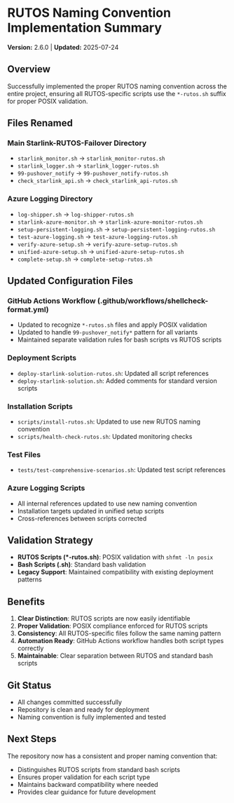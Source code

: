 # RUTOS Naming Convention Implementation Summary

**Version:** 2.6.0 | **Updated:** 2025-07-24

## Overview

Successfully implemented the proper RUTOS naming convention across the entire project, ensuring all RUTOS-specific
scripts use the `*-rutos.sh` suffix for proper POSIX validation.

## Files Renamed

### Main Starlink-RUTOS-Failover Directory

- `starlink_monitor.sh` → `starlink_monitor-rutos.sh`
- `starlink_logger.sh` → `starlink_logger-rutos.sh`
- `99-pushover_notify` → `99-pushover_notify-rutos.sh`
- `check_starlink_api.sh` → `check_starlink_api-rutos.sh`

### Azure Logging Directory

- `log-shipper.sh` → `log-shipper-rutos.sh`
- `starlink-azure-monitor.sh` → `starlink-azure-monitor-rutos.sh`
- `setup-persistent-logging.sh` → `setup-persistent-logging-rutos.sh`
- `test-azure-logging.sh` → `test-azure-logging-rutos.sh`
- `verify-azure-setup.sh` → `verify-azure-setup-rutos.sh`
- `unified-azure-setup.sh` → `unified-azure-setup-rutos.sh`
- `complete-setup.sh` → `complete-setup-rutos.sh`

## Updated Configuration Files

### GitHub Actions Workflow (.github/workflows/shellcheck-format.yml)

- Updated to recognize `*-rutos.sh` files and apply POSIX validation
- Updated to handle `99-pushover_notify*` pattern for all variants
- Maintained separate validation rules for bash scripts vs RUTOS scripts

### Deployment Scripts

- `deploy-starlink-solution-rutos.sh`: Updated all script references
- `deploy-starlink-solution.sh`: Added comments for standard version scripts

### Installation Scripts

- `scripts/install-rutos.sh`: Updated to use new RUTOS naming convention
- `scripts/health-check-rutos.sh`: Updated monitoring checks

### Test Files

- `tests/test-comprehensive-scenarios.sh`: Updated test script references

### Azure Logging Scripts

- All internal references updated to use new naming convention
- Installation targets updated in unified setup scripts
- Cross-references between scripts corrected

## Validation Strategy

- **RUTOS Scripts (\*-rutos.sh)**: POSIX validation with `shfmt -ln posix`
- **Bash Scripts (.sh)**: Standard bash validation
- **Legacy Support**: Maintained compatibility with existing deployment patterns

## Benefits

1. **Clear Distinction**: RUTOS scripts are now easily identifiable
2. **Proper Validation**: POSIX compliance enforced for RUTOS scripts
3. **Consistency**: All RUTOS-specific files follow the same naming pattern
4. **Automation Ready**: GitHub Actions workflow handles both script types correctly
5. **Maintainable**: Clear separation between RUTOS and standard bash scripts

## Git Status

- All changes committed successfully
- Repository is clean and ready for deployment
- Naming convention is fully implemented and tested

## Next Steps

The repository now has a consistent and proper naming convention that:

- Distinguishes RUTOS scripts from standard bash scripts
- Ensures proper validation for each script type
- Maintains backward compatibility where needed
- Provides clear guidance for future development
